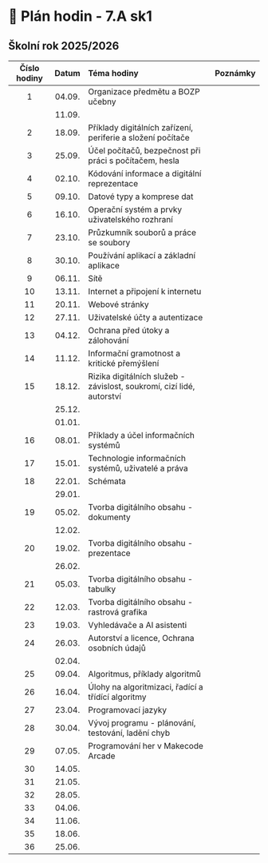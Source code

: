 # 📅 Plán hodin - 7.A sk1

## Školní rok 2025/2026

| Číslo hodiny | Datum  | Téma hodiny                                                           | Poznámky |
| :----------: | :----: | :-------------------------------------------------------------------- | :------- |
|      1       | 04.09. | Organizace předmětu a BOZP učebny                                     |          |
|              | 11.09. |                                                                       |          |
|      2       | 18.09. | Příklady digitálních zařízení, periferie a složení počítače           |          |
|      3       | 25.09. | Účel počítačů, bezpečnost při práci s počítačem, hesla                |          |
|      4       | 02.10. | Kódování informace a digitální reprezentace                           |          |
|      5       | 09.10. | Datové typy a komprese dat                                            |          |
|      6       | 16.10. | Operační systém a prvky uživatelského rozhraní                        |          |
|      7       | 23.10. | Průzkumník souborů a práce se soubory                                 |          |
|      8       | 30.10. | Používání aplikací a základní aplikace                                |          |
|      9       | 06.11. | Sítě                                                                  |          |
|      10      | 13.11. | Internet a připojení k internetu                                      |          |
|      11      | 20.11. | Webové stránky                                                        |          |
|      12      | 27.11. | Uživatelské účty a autentizace                                        |          |
|      13      | 04.12. | Ochrana před útoky a zálohování                                       |          |
|      14      | 11.12. | Informační gramotnost a kritické přemýšlení                           |          |
|      15      | 18.12. | Rizika digitálních služeb - závislost, soukromí, cizí lidé, autorství |          |
|              | 25.12. |                                                                       |          |
|              | 01.01. |                                                                       |          |
|      16      | 08.01. | Příklady a účel informačních systémů                                  |          |
|      17      | 15.01. | Technologie informačních systémů, uživatelé a práva                   |          |
|      18      | 22.01. | Schémata                                                              |          |
|              | 29.01. |                                                                       |          |
|      19      | 05.02. | Tvorba digitálního obsahu - dokumenty                                 |          |
|              | 12.02. |                                                                       |          |
|      20      | 19.02. | Tvorba digitálního obsahu - prezentace                                |          |
|              | 26.02. |                                                                       |          |
|      21      | 05.03. | Tvorba digitálního obsahu - tabulky                                   |          |
|      22      | 12.03. | Tvorba digitálního obsahu - rastrová grafika                          |          |
|      23      | 19.03. | Vyhledávače a AI asistenti                                            |          |
|      24      | 26.03. | Autorství a licence, Ochrana osobních údajů                           |          |
|              | 02.04. |                                                                       |          |
|      25      | 09.04. | Algoritmus, příklady algoritmů                                        |          |
|      26      | 16.04. | Úlohy na algoritmizaci, řadící a třídící algoritmy                    |          |
|      27      | 23.04. | Programovací jazyky                                                   |          |
|      28      | 30.04. | Vývoj programu - plánování, testování, ladění chyb                    |          |
|      29      | 07.05. | Programování her v Makecode Arcade                                    |          |
|      30      | 14.05. |                                                                       |          |
|      31      | 21.05. |                                                                       |          |
|      32      | 28.05. |                                                                       |          |
|      33      | 04.06. |                                                                       |          |
|      34      | 11.06. |                                                                       |          |
|      35      | 18.06. |                                                                       |          |
|      36      | 25.06. |                                                                       |          |
